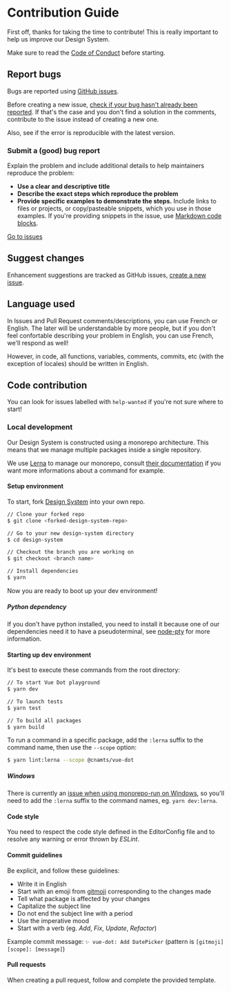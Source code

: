 # Contribution Guide

First off, thanks for taking the time to contribute! This is really important to help us improve our Design System.

Make sure to read the [Code of Conduct](CODE_OF_CONDUCT.md) before starting.

## Report bugs

Bugs are reported using [GitHub issues](https://guides.github.com/features/issues/).

Before creating a new issue, [check if your bug hasn't already been reported](https://github.com/assurance-maladie-digital/design-system/issues?q=is%3Aissue+is%3Aopen). If that's the case and you don't find a solution in the comments, contribute to the issue instead of creating a new one.

Also, see if the error is reproducible with the latest version.

### Submit a (good) bug report

Explain the problem and include additional details to help maintainers reproduce the problem:
- **Use a clear and descriptive title**
- **Describe the exact steps which reproduce the problem**
- **Provide specific examples to demonstrate the steps.** Include links to files or projects, or copy/pasteable snippets, which you use in those examples. If you're providing snippets in the issue, use [Markdown code blocks](https://help.github.com/articles/markdown-basics/#multiple-lines).

[Go to issues](https://github.com/assurance-maladie-digital/design-system/issues)

## Suggest changes

Enhancement suggestions are tracked as GitHub issues, [create a new issue](#submitting-a-good-bug-report).

## Language used

In Issues and Pull Request comments/descriptions, you can use French or English.
The later will be understandable by more people, but if you don't feel confortable describing your problem in English, you can use French, we'll respond as well!

However, in code, all functions, variables, comments, commits, etc (with the exception of locales) should be written in English.

## Code contribution

You can look for issues labelled with `help-wanted` if you're not sure where to start!

### Local development

Our Design System is constructed using a monorepo architecture. This means that we manage multiple packages inside a single repository.

We use [Lerna](https://lerna.js.org/) to manage our monorepo, consult [their documentation](https://github.com/lerna/lerna#readme) if you want more informations about a command for example.

#### Setup environment

To start, fork [Design System](https://github.com/assurance-maladie-digital/design-system/) into your own repo.

```bash
// Clone your forked repo
$ git clone <forked-design-system-repo>

// Go to your new design-system directory
$ cd design-system

// Checkout the branch you are working on
$ git checkout <branch name>

// Install dependencies
$ yarn
```

Now you are ready to boot up your dev environment!

##### Python dependency

If you don't have python installed, you need to install it because one of our dependencies need it to have a pseudoterminal, see [node-pty](https://github.com/microsoft/node-pty#dependencies) for more information.

#### Starting up dev environment

It's best to execute these commands from the root directory:

```bash
// To start Vue Dot playground
$ yarn dev

// To launch tests
$ yarn test

// To build all packages
$ yarn build
```

To run a command in a specific package, add the `:lerna` suffix to the command name, then use the `--scope` option:

```bash
$ yarn lint:lerna --scope @cnamts/vue-dot
```

##### Windows

There is currently an [issue when using monorepo-run on Windows](https://github.com/Akryum/monorepo-run/issues/9), so you'll need to add the `:lerna` suffix to the command names, eg. `yarn dev:lerna`.

#### Code style

You need to respect the code style defined in the EditorConfig file and to resolve any warning or error thrown by *ESLint*.

#### Commit guidelines

Be explicit, and follow these guidelines:

- Write it in English
- Start with an emoji from [gitmoji](https://gitmoji.carloscuesta.me/) corresponding to the changes made
- Tell what package is affected by your changes
- Capitalize the subject line
- Do not end the subject line with a period
- Use the imperative mood
- Start with a verb (eg. *Add*, *Fix*, *Update*, *Refactor*)

Example commit message: `✨ vue-dot: Add DatePicker` (pattern is `[gitmoji] [scope]: [message]`)

#### Pull requests

When creating a pull request, follow and complete the provided template.
